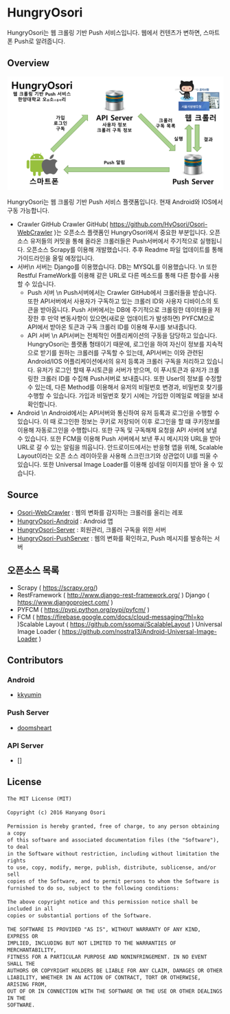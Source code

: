 # HungryOsori
HungryOsori는 웹 크롤링 기반 Push 서비스입니다. 웹에서 컨텐츠가 변하면, 스마트폰 Push로 알려줍니다.

## Overview

![img_architecture](./hungryosori_architecture.png)

HungryOsori는 웹 크롤링 기반 Push 서비스 플랫폼입니다. 현재 Android와 IOS에서 구동 가능합니다. 

* Crawler GitHub
 Crawler GitHub( https://github.com/HyOsori/Osori-WebCrawler )는 오픈소스 플랫폼인 HungryOsori에서 중요한 부분입니다. 오픈소스 유저들의 커밋을 통해 올라온 크롤러들은 Push서버에서 주기적으로 실행됩니다. 오픈소스 Scrapy를 이용해 개발했습니다. 추후 Readme 파일 업데이트를 통해 가이드라인을 올릴 예정입니다.
* 서버\n
	서버는 Django를 이용했습니다. DB는 MYSQL를 이용했습니다. \n
	또한 Restful FrameWork를 이용해 같은 URL로 다른 메소드를 통해 다른 함수를 사용할 수 있습니다.
	* Push 서버 \n
		Push서버에서는 Crawler GitHub에서 크롤러들을 받습니다. 또한 API서버에서 사용자가 구독하고 있는 크롤러 ID와 사용자 디바이스의 토큰을 받아옵니다. Push 서버에서는 DB에 주기적으로 크롤링한 데이터들을 저장한 후 만약 변동사항이 있으면(새로운 업데이트가 발생하면) PYFCM으로 API에서 받아온 토큰과 구독 크롤러 ID를 이용해 푸시를 보내줍니다. 
	* API 서버 \n
		API서버는 전체적인 어플리케이션의 구동을 담당하고 있습니다. HungryOsori는 플랫폼 형태이기 때문에, 로그인을 하여 자신이 정보를 지속적으로 받기를 원하는 크롤러를 구독할 수 있는데, API서버는 이와 관련된 Android/IOS 어플리케이션에서의 유저 등록과 크롤러 구독을 처리하고 있습니다. 유저가 로그인 할때 푸시토큰을 서버가 받으며, 이 푸시토큰과 유저가 크롤링한 크롤러 ID를 수집해 Push서버로 보내줍니다. 또한 User의 정보를 수정할 수 있는데, 다른 Method를 이용해서 유저의 비밀번호 변경과, 비밀번호 찾기를 수행할 수 있습니다. 가입과 비밀번호 찾기 시에는 가입한 이메일로 메일을 보내 확인합니다.
* Android \n
	Android에서는 API서버와 통신하여 유저 등록과 로그인을 수행할 수 있습니다. 이 때 로그인한 정보는 쿠키로 저장되어 이후 로그인을 할 떄 쿠키정보를 이용해 자동로그인을 수행합니다. 또한 구독 및 구독해제 요청을 API 서버에 보낼 수 있습니다. 또한 FCM을 이용해 Push 서버에서 보낸 푸시 메시지와 URL을 받아 URL로 갈 수 있는 알림을 띄웁니다. 안드로이드에서는 반응형 앱을 위해, Scalable Layout이라는 오픈 소스 레이아웃을 사용해 스크린크기와 상관없이 UI를 띄울 수 있습니다. 또한 Universal Image Loader를 이용해 섬네일 이미지를 받아 올 수 있습니다.
	
## Source
* [Osori-WebCrawler](https://github.com/HyOsori/Osori-WebCrawler) : 웹의 변화를 감지하는 크롤러를 올리는 레포
* [HungryOsori-Android](https://github.com/HyOsori/HungryOsori-Android) : Android 앱
* [HungryOsori-Server](https://github.com/HyOsori/HungryOsori-Server) : 회원관리, 크롤러 구독을 위한 서버 
* [HungryOsori-PushServer](https://github.com/HyOsori/HungryOsori-PushServer) : 웹의 변화를 확인하고, Push 메시지를 발송하는 서버


## 오픈소스 목록
* Scrapy ( https://scrapy.org/)
* RestFramework ( http://www.django-rest-framework.org/ ) Django ( https://www.djangoproject.com/ )
* PYFCM ( https://pypi.python.org/pypi/pyfcm/ )
* FCM ( https://firebase.google.com/docs/cloud-messaging/?hl=ko )Scalable Layout ( https://github.com/ssomai/ScalableLayout ) Universal Image Loader ( https://github.com/nostra13/Android-Universal-Image-Loader ) 

## Contributors
### Android
* [kkyumin](https://github.com/kkyumin)
### Push Server
* [doomsheart](https://github.com/doomsheart)
### API Server
* []
## License
```
The MIT License (MIT)

Copyright (c) 2016 Hanyang Osori

Permission is hereby granted, free of charge, to any person obtaining a copy
of this software and associated documentation files (the "Software"), to deal
in the Software without restriction, including without limitation the rights
to use, copy, modify, merge, publish, distribute, sublicense, and/or sell
copies of the Software, and to permit persons to whom the Software is
furnished to do so, subject to the following conditions:

The above copyright notice and this permission notice shall be included in all
copies or substantial portions of the Software.

THE SOFTWARE IS PROVIDED "AS IS", WITHOUT WARRANTY OF ANY KIND, EXPRESS OR
IMPLIED, INCLUDING BUT NOT LIMITED TO THE WARRANTIES OF MERCHANTABILITY,
FITNESS FOR A PARTICULAR PURPOSE AND NONINFRINGEMENT. IN NO EVENT SHALL THE
AUTHORS OR COPYRIGHT HOLDERS BE LIABLE FOR ANY CLAIM, DAMAGES OR OTHER
LIABILITY, WHETHER IN AN ACTION OF CONTRACT, TORT OR OTHERWISE, ARISING FROM,
OUT OF OR IN CONNECTION WITH THE SOFTWARE OR THE USE OR OTHER DEALINGS IN THE
SOFTWARE.
```
